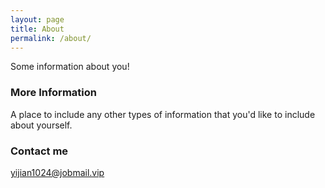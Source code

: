 ```yaml
---
layout: page
title: About
permalink: /about/
---
```


Some information about you!

### More Information

A place to include any other types of information that you'd like to include about yourself.

### Contact me

[yijian1024@jobmail.vip](mailto:yijian1024@jobmail.vip)
